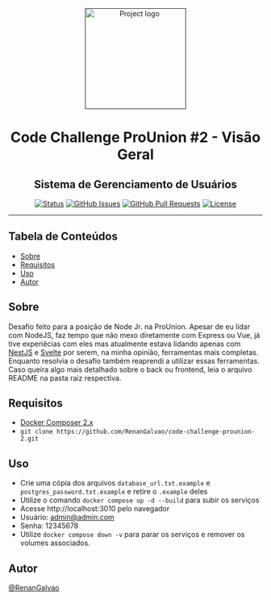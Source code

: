 <div align="center">
  <a href="" rel="noopener">
 <img width=200px height=200px src="https://cdn.pixabay.com/photo/2023/10/20/14/25/ai-generated-8329596_960_720.jpg" alt="Project logo"></a>
</div>

<h1 align="center">Code Challenge ProUnion #2 - Visão Geral</h1>
<h2 align="center">Sistema de Gerenciamento de Usuários</h2>

<div align="center">

  [![Status](https://img.shields.io/badge/status-active-success.svg)]() 
  [![GitHub Issues](https://img.shields.io/github/issues/RenanGalvao/code-challenge-prounion-2.svg)](https://github.com/RenanGalvao/code-challenge-prounion-2/issues)
  [![GitHub Pull Requests](https://img.shields.io/github/issues-pr/RenanGalvao/code-challenge-prounion-2.svg)](https://github.com/RenanGalvao/code-challenge-prounion-2/pulls)
  [![License](https://img.shields.io/badge/license-MIT-blue.svg)](/LICENSE)
  
</div>

---

## Tabela de Conteúdos
- [Sobre](#sobre)
- [Requisitos](#requisitos)
- [Uso](#uso)
- [Autor](#autor)


## Sobre <a name="sobre"></a>
Desafio feito para a posição de Node Jr. na ProUnion. Apesar de eu lidar com NodeJS, faz tempo que não mexo diretamente com Express ou Vue, já tive experiêcias com eles mas atualmente estava lidando apenas com [NestJS](https://nestjs.com/) e [Svelte](https://kit.svelte.dev/) por serem, na minha opinião, ferramentas mais completas. Enquanto resolvia o desafio também reaprendi a utilizar essas ferramentas. Caso queira algo mais detalhado sobre o back ou frontend, leia o arquivo README na pasta raiz respectiva.


## Requisitos <a name="requisitos"></a>
- [Docker Composer 2.x](https://docs.docker.com/compose/install/)
- ``git clone https://github.com/RenanGalvao/code-challenge-prounion-2.git``


## Uso <a name="uso"></a>
- Crie uma cópia dos arquivos ``database_url.txt.example`` e ``postgres_password.txt.example`` e retire o ``.example`` deles
- Utilize o comando ``docker compose up -d --build`` para subir os serviços
- Acesse http://localhost:3010 pelo navegador
- Usuário: admin@admin.com
- Senha: 12345678
- Utilize ``docker compose down -v`` para parar os serviços e remover os volumes associados.


## Autor <a name="autor"></a>
[@RenanGalvao](https://renangalvao.github.io/whoami/)